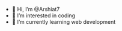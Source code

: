 - 👋 Hi, I’m @Arshiat7
- 👀 I’m interested in coding
- 🌱 I’m currently learning web development
<!---
Arshiat7/Arshiat7 is a ✨ special ✨ repository because its `README.md` (this file) appears on your GitHub profile.
You can click the Preview link to take a look at your changes.
--->
